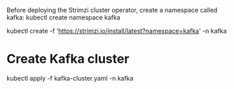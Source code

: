 Before deploying the Strimzi cluster operator, create a namespace called kafka:
kubectl create namespace kafka


kubectl create -f 'https://strimzi.io/install/latest?namespace=kafka' -n kafka

# Create Kafka cluster
kubectl apply -f kafka-cluster.yaml -n kafka